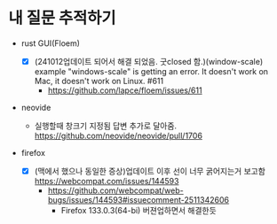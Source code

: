 # 내 질문 추적하기
- rust GUI(Floem)
  - [x] (241012업데이트 되어서 해결 되었음. 굿closed 함.)(window-scale) example "windows-scale" is getting an error. It doesn't work on Mac, it doesn't work on Linux. #611   
    - https://github.com/lapce/floem/issues/611
- neovide
  - 실행할때 창크기 지정됨 답변 추가로 달아줌. https://github.com/neovide/neovide/pull/1706

- firefox
  - [x] (맥에서 했으나 동일한 증상)업데이트 이후 선이 너무 굵어지는거 보고함 https://webcompat.com/issues/144593
    - https://github.com/webcompat/web-bugs/issues/144593#issuecomment-2511342606
      - Firefox 133.0.3(64-bi) 버젼업하면서 해결한듯

